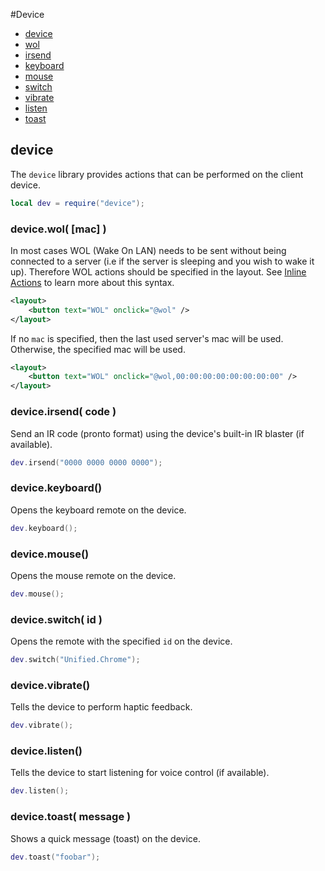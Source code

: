 
#Device
* [device](#device-1)
* [wol](#devicewol-mac-)
* [irsend](#deviceirsend-code-)
* [keyboard](#devicekeyboard-)
* [mouse](#devicemouse-)
* [switch](#deviceswitch-id-)
* [vibrate](#devicevibrate-)
* [listen](#devicelisten-)
* [toast](#devicetoast-message-)
	


## device
The ``device`` library provides actions that can be performed on the client device.

````lua
local dev = require("device");
````



### device.wol( [mac] )
In most cases WOL (Wake On LAN) needs to be sent without being connected to a server (i.e if the server is sleeping and you wish to wake it up). Therefore WOL actions should be specified in the layout. See [Inline Actions](../concepts/layout.md) to learn more about this syntax.

````xml
<layout>
	<button text="WOL" onclick="@wol" />
</layout>
````

If no ``mac`` is specified, then the last used server's mac will be used. Otherwise, the specified mac will be used.

````xml
<layout>
	<button text="WOL" onclick="@wol,00:00:00:00:00:00:00:00" />
</layout>
````



### device.irsend( code )
Send an IR code (pronto format) using the device's built-in IR blaster (if available).

````lua
dev.irsend("0000 0000 0000 0000");
````



### device.keyboard()
Opens the keyboard remote on the device.

````lua
dev.keyboard();
````



### device.mouse()
Opens the mouse remote on the device.

````lua
dev.mouse();
````



### device.switch( id )
Opens the remote with the specified ``id`` on the device.

````lua
dev.switch("Unified.Chrome");
````



### device.vibrate()
Tells the device to perform haptic feedback.

````lua
dev.vibrate();
````



### device.listen()
Tells the device to start listening for voice control (if available).

````lua
dev.listen();
````



### device.toast( message )
Shows a quick message (toast) on the device.

````lua
dev.toast("foobar");
````


